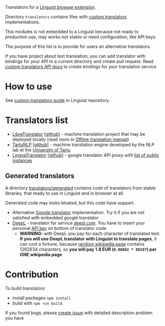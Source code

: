 Translators for a [Linguist browser extension](https://github.com/translate-tools/linguist).

Directory `translators` contains files with [custom translators](https://github.com/translate-tools/linguist/blob/master/docs/CustomTranslator.md) implementations.

This modules is not embedded to a Linguist because not ready to production use, may works not stable or need configuration, like API keys.

The purpose of this list is to provide for users an alternative translators.

If you have project about text translation, you can add translator with bindings for your API to a current directory and create pull request. Read [custom translators API docs](https://github.com/translate-tools/linguist/blob/master/docs/CustomTranslator.md) to create bindings for your translation service

# How to use

See [custom translators guide](https://github.com/translate-tools/linguist/blob/master/docs/CustomTranslator.md) in Linguist repository.

# Translators list

- [LibreTranslator](./translators/LibreTranslator.js) [[github](https://github.com/LibreTranslate/LibreTranslate)] - machine translation project that may be deployed locally (read more in [Offline translation manual](../docs//manuals/OfflineTranslation.md))
- [TartuNLP](./translators/TartuNLP.js) [[github](https://github.com/TartuNLP/translation-api)] - machine translation engine developed by the NLP lab at the [University of Tartu](https://www.ut.ee/)
- [LingvaTranslator](./translators/LingvaTranslator.js) [[github](https://github.com/thedaviddelta/lingva-translate)] - google translator API proxy with [list of public instances](https://github.com/thedaviddelta/lingva-translate#instances)

## Generated translators

A directory [translators/generated](./translators/generated/) contains code of translators from stable libraries, that ready to use in Linguist and in browser at all.

Generated code may looks bloated, but this code have support.

- Alternative [Google translator](./translators/generated/GoogleTokenFree.js) implementation. Try it if you are not satisfied with embedded google translator
- [DeepL](./translators/generated/DeepL.js) - translator for service [deepl.com](https://www.deepl.com). You have to insert your personal [API key](https://www.deepl.com/account/summary) on bottom of translator code
	- **WARNING:** with DeepL you pay for each character of translated text. **If you will use DeepL translator with Linguist to translate pages**, it can cost a fortune, because [random wikipedia page](https://en.wikipedia.org/wiki/2022_World_Snooker_Championship) contains 1262634 characters, so **you will pay 1.8 EUR (`0.00002 * 88267`) per ONE wikipedia page**

# Contribution

To build translators:
- install packages `npm install`
- build with `npm run build`

If you found bugs, please [create issue](https://github.com/translate-tools/linguist-translators/issues/new) with detailed description problem you have
